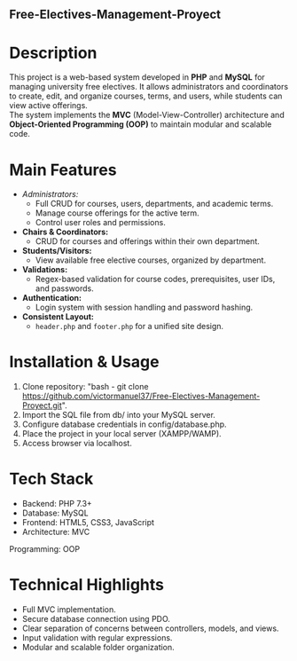 ## Free-Electives-Management-Proyect 

# Description
This project is a web-based system developed in **PHP** and **MySQL** for managing university free electives. It allows administrators and coordinators to create, edit, and organize courses, terms, and users, while students can view active offerings.  
The system implements the **MVC** (Model-View-Controller) architecture and **Object-Oriented Programming (OOP)** to maintain modular and scalable code.

# Main Features
- *Administrators:*
  - Full CRUD for courses, users, departments, and academic terms.
  - Manage course offerings for the active term.
  - Control user roles and permissions.
- **Chairs & Coordinators:**
  - CRUD for courses and offerings within their own department.
- **Students/Visitors:**
  - View available free elective courses, organized by department.
- **Validations:**
  - Regex-based validation for course codes, prerequisites, user IDs, and passwords.
- **Authentication:**
  - Login system with session handling and password hashing.
- **Consistent Layout:**
  - `header.php` and `footer.php` for a unified site design.

# Installation & Usage

1. Clone repository: "bash - git clone https://github.com/victormanuel37/Free-Electives-Management-Proyect.git".
2. Import the SQL file from db/ into your MySQL server.
3. Configure database credentials in config/database.php.
4. Place the project in your local server (XAMPP/WAMP).
5. Access browser via localhost.

# Tech Stack
- Backend: PHP 7.3+
- Database: MySQL
- Frontend: HTML5, CSS3, JavaScript
- Architecture: MVC

Programming: OOP
# Technical Highlights
- Full MVC implementation.
- Secure database connection using PDO.
- Clear separation of concerns between controllers, models, and views.
- Input validation with regular expressions.
- Modular and scalable folder organization.

